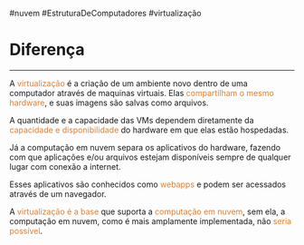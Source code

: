 #nuvem #EstruturaDeComputadores #virtualização

# Diferença
---

A <span style="color:#d97f36">virtualização</span> é a criação de um ambiente novo dentro de uma computador através de maquinas virtuais. Elas <span style="color:#d97f36">compartilham o mesmo hardware</span>, e suas imagens são salvas como arquivos.

A quantidade e a capacidade das VMs dependem diretamente da <span style="color:#d97f36">capacidade e disponibilidade</span> do hardware em que elas estão hospedadas.


Já a computação em nuvem separa os aplicativos do hardware, fazendo com que aplicações e/ou arquivos estejam disponíveis sempre de qualquer lugar com conexão a internet.

Esses aplicativos são conhecidos como <span style="color:#d97f36">webapps</span> e podem ser acessados através de um navegador.

A <span style="color:#d97f36">virtualização é a base</span> que suporta a <span style="color:#d97f36">computação em nuvem</span>, sem ela, a computação em nuvem, como é mais amplamente implementada, não <span style="color:#d97f36">seria possível</span>.

